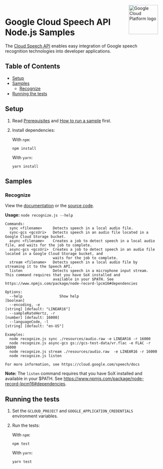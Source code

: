 <img src="https://avatars2.githubusercontent.com/u/2810941?v=3&s=96" alt="Google Cloud Platform logo" title="Google Cloud Platform" align="right" height="96" width="96"/>

# Google Cloud Speech API Node.js Samples

The [Cloud Speech API][speech_docs] enables easy integration of Google speech
recognition technologies into developer applications.

[speech_docs]: https://cloud.google.com/speech/

## Table of Contents

* [Setup](#setup)
* [Samples](#samples)
  * [Recognize](#recognize)
* [Running the tests](#running-the-tests)

## Setup

1.  Read [Prerequisites][prereq] and [How to run a sample][run] first.
1.  Install dependencies:

    With `npm`:

        npm install

    With `yarn`:

        yarn install

[prereq]: ../README.md#prerequisities
[run]: ../README.md#how-to-run-a-sample

## Samples

### Recognize

View the [documentation][recognize_docs] or the [source code][recognize_code].

__Usage:__ `node recognize.js --help`

```
Commands:
  sync <filename>     Detects speech in a local audio file.
  sync-gcs <gcsUri>   Detects speech in an audio file located in a Google Cloud Storage bucket.
  async <filename>    Creates a job to detect speech in a local audio file, and waits for the job to complete.
  async-gcs <gcsUri>  Creates a job to detect speech in an audio file located in a Google Cloud Storage bucket, and
                      waits for the job to complete.
  stream <filename>   Detects speech in a local audio file by streaming it to the Speech API.
  listen              Detects speech in a microphone input stream. This command requires that you have SoX installed and
                      available in your $PATH. See https://www.npmjs.com/package/node-record-lpcm16#dependencies

Options:
  --help                 Show help                                                                             [boolean]
  --encoding, -e                                                                          [string] [default: "LINEAR16"]
  --sampleRateHertz, -r                                                                        [number] [default: 16000]
  --languageCode, -l                                                                         [string] [default: "en-US"]

Examples:
  node recognize.js sync ./resources/audio.raw -e LINEAR16 -r 16000
  node recognize.js async-gcs gs://gcs-test-data/vr.flac -e FLAC -r 16000
  node recognize.js stream ./resources/audio.raw  -e LINEAR16 -r 16000
  node recognize.js listen

For more information, see https://cloud.google.com/speech/docs
```

**Note:** The `listen` command requires that you have SoX installed and available in your $PATH. See https://www.npmjs.com/package/node-record-lpcm16#dependencies.

[recognize_docs]: https://cloud.google.com/speech/docs
[recognize_code]: recognize.js

## Running the tests

1.  Set the `GCLOUD_PROJECT` and `GOOGLE_APPLICATION_CREDENTIALS` environment
    variables.

1.  Run the tests:

    With `npm`:

        npm test

    With `yarn`:

        yarn test
